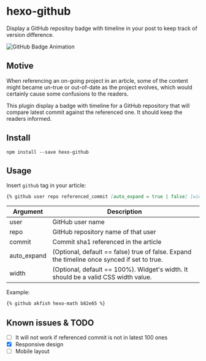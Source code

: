 # hexo-github

Display a GitHub repositoy badge with timeline in your post to keep track of version difference.

![GitHub Badge Animation](/capture.gif?raw=true)

## Motive

When referencing an on-going project in an article, some of the content might became un-true or out-of-date as the project evolves, which would certainly cause some confusions to the readers.

This plugin display a badge with timeline for a GitHub repository that will compare latest commit against the referenced one. It should keep the readers informed.

## Install

`npm install --save hexo-github`

## Usage

Insert `github` tag in your article:

```markdown
{% github user repo referenced_commit [auto_expand = true | false] [width = 100%] %}
```

Argument | Description
-------- | -----------
user     | GitHub user name
repo     | GitHub repository name of that user
commit   | Commit sha1 referenced in the article
auto_expand | (Optional, default == false) true of false. Expand the timeline once synced if set to true.
width    | (Optional, default == 100%). Widget's width. It should be a valid CSS width value.

Example:

```markdown
{% github akfish hexo-math b82e65 %}
```

## Known issues & TODO

- [ ] It will not work if referenced commit is not in latest 100 ones
- [x] Responsive design
- [ ] Mobile layout
